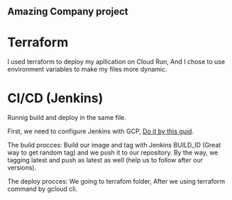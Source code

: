 ## Amazing Company project

# Terraform
I used terraform to deploy my apllication on Cloud Run, And I chose to use environment variables to make my files more dynamic.


# CI/CD (Jenkins)

Runnig build and deploy in the same file.

First, we need to configure Jenkins with GCP, [Do it by this guid](https://breakdance.github.io/breakdance/).

The build procces: Build our image and tag with Jenkins BUILD_ID (Great way to get random tag) and we push it to our repository.
By the way, we tagging latest and push as latest as well (help us to follow after our versions).

The deploy procces: We going to terrafom folder, After we using terraform command by gcloud cli.


